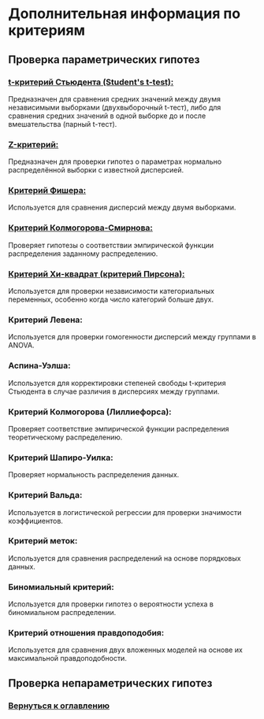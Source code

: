 # Дополнительная информация по критериям

## Проверка параметрических гипотез

### [t-критерий Стьюдента (Student's t-test):](ParametricCriteria/StudentsTtest.md)

Предназначен для сравнения средних значений между двумя независимыми выборками (двухвыборочный t-тест), либо для сравнения средних значений в одной выборке до и после вмешательства (парный t-тест).

### [Z-критерий:](ParametricCriteria/ZTest.md)

Предназначен для проверки гипотез о параметрах нормально распределённой выборки с известной дисперсией.

### [Критерий Фишера:](ParametricCriteria/FisherCriterion.md)

Используется для сравнения дисперсий между двумя выборками.

### [Критерий Колмогорова-Смирнова:]()

Проверяет гипотезы о соответствии эмпирической функции распределения заданному распределению.

### [Критерий Хи-квадрат (критерий Пирсона):](ParametricCriteria/PearsonCriterion.md)

Используется для проверки независимости категориальных переменных, особенно когда число категорий больше двух.

### Критерий Левена:

Используется для проверки гомогенности дисперсий между группами в ANOVA.

### Аспина-Уэлша:

Используется для корректировки степеней свободы t-критерия Стьюдента в случае различия в дисперсиях между группами.

### Критерий Колмогорова (Лиллиефорса):

Проверяет соответствие эмпирической функции распределения теоретическому распределению.

### Критерий Шапиро-Уилка:

Проверяет нормальность распределения данных.

### Критерий Вальда:

Используется в логистической регрессии для проверки значимости коэффициентов.

### Критерий меток:

Используется для сравнения распределений на основе порядковых данных.

### Биномиальный критерий:

Используется для проверки гипотез о вероятности успеха в биномиальном распределении.

### Критерий отношения правдоподобия:

Используется для сравнения двух вложенных моделей на основе их максимальной правдоподобности.

## Проверка непараметрических гипотез

### [Вернуться к оглавлению](../README.md)




